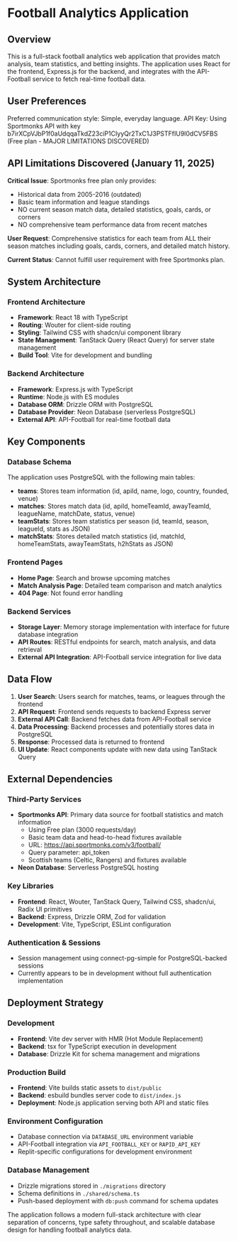 # Football Analytics Application

## Overview

This is a full-stack football analytics web application that provides match analysis, team statistics, and betting insights. The application uses React for the frontend, Express.js for the backend, and integrates with the API-Football service to fetch real-time football data.

## User Preferences

Preferred communication style: Simple, everyday language.
API Key: Using Sportmonks API with key b7irXCpVJbP1f0aUdqqaTkdZ23ciP1CIyyQr2TxC1J3PSTFfIU9l0dCV5FBS (Free plan - MAJOR LIMITATIONS DISCOVERED)

## API Limitations Discovered (January 11, 2025)

**Critical Issue**: Sportmonks free plan only provides:
- Historical data from 2005-2016 (outdated)
- Basic team information and league standings
- NO current season match data, detailed statistics, goals, cards, or corners
- NO comprehensive team performance data from recent matches

**User Request**: Comprehensive statistics for each team from ALL their season matches including goals, cards, corners, and detailed match history.

**Current Status**: Cannot fulfill user requirement with free Sportmonks plan.

## System Architecture

### Frontend Architecture
- **Framework**: React 18 with TypeScript
- **Routing**: Wouter for client-side routing
- **Styling**: Tailwind CSS with shadcn/ui component library
- **State Management**: TanStack Query (React Query) for server state management
- **Build Tool**: Vite for development and bundling

### Backend Architecture
- **Framework**: Express.js with TypeScript
- **Runtime**: Node.js with ES modules
- **Database ORM**: Drizzle ORM with PostgreSQL
- **Database Provider**: Neon Database (serverless PostgreSQL)
- **External API**: API-Football for real-time football data

## Key Components

### Database Schema
The application uses PostgreSQL with the following main tables:
- **teams**: Stores team information (id, apiId, name, logo, country, founded, venue)
- **matches**: Stores match data (id, apiId, homeTeamId, awayTeamId, leagueName, matchDate, status, venue)
- **teamStats**: Stores team statistics per season (id, teamId, season, leagueId, stats as JSON)
- **matchStats**: Stores detailed match statistics (id, matchId, homeTeamStats, awayTeamStats, h2hStats as JSON)

### Frontend Pages
- **Home Page**: Search and browse upcoming matches
- **Match Analysis Page**: Detailed team comparison and match analytics
- **404 Page**: Not found error handling

### Backend Services
- **Storage Layer**: Memory storage implementation with interface for future database integration
- **API Routes**: RESTful endpoints for search, match analysis, and data retrieval
- **External API Integration**: API-Football service integration for live data

## Data Flow

1. **User Search**: Users search for matches, teams, or leagues through the frontend
2. **API Request**: Frontend sends requests to backend Express server
3. **External API Call**: Backend fetches data from API-Football service
4. **Data Processing**: Backend processes and potentially stores data in PostgreSQL
5. **Response**: Processed data is returned to frontend
6. **UI Update**: React components update with new data using TanStack Query

## External Dependencies

### Third-Party Services
- **Sportmonks API**: Primary data source for football statistics and match information
  - Using Free plan (3000 requests/day)
  - Basic team data and head-to-head fixtures available
  - URL: https://api.sportmonks.com/v3/football/
  - Query parameter: api_token
  - Scottish teams (Celtic, Rangers) and fixtures available
- **Neon Database**: Serverless PostgreSQL hosting

### Key Libraries
- **Frontend**: React, Wouter, TanStack Query, Tailwind CSS, shadcn/ui, Radix UI primitives
- **Backend**: Express, Drizzle ORM, Zod for validation
- **Development**: Vite, TypeScript, ESLint configuration

### Authentication & Sessions
- Session management using connect-pg-simple for PostgreSQL-backed sessions
- Currently appears to be in development without full authentication implementation

## Deployment Strategy

### Development
- **Frontend**: Vite dev server with HMR (Hot Module Replacement)
- **Backend**: tsx for TypeScript execution in development
- **Database**: Drizzle Kit for schema management and migrations

### Production Build
- **Frontend**: Vite builds static assets to `dist/public`
- **Backend**: esbuild bundles server code to `dist/index.js`
- **Deployment**: Node.js application serving both API and static files

### Environment Configuration
- Database connection via `DATABASE_URL` environment variable
- API-Football integration via `API_FOOTBALL_KEY` or `RAPID_API_KEY`
- Replit-specific configurations for development environment

### Database Management
- Drizzle migrations stored in `./migrations` directory
- Schema definitions in `./shared/schema.ts`
- Push-based deployment with `db:push` command for schema updates

The application follows a modern full-stack architecture with clear separation of concerns, type safety throughout, and scalable database design for handling football analytics data.